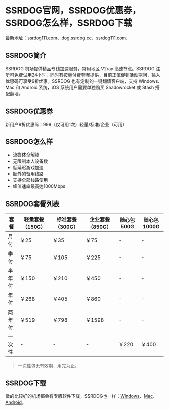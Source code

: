 # SSRDOG官网，SSRDOG优惠券，SSRDOG怎么样，SSRDOG下载

最新地址：[ssrdog111.com](https://dog.ssrdog111.com/#/register?code=mKVdw6qs)、[dog.ssrdog.cc](https://dog.ssrdog111.com/#/register?code=mKVdw6qs)、[ssrdog111.com](https://dog.ssrdog.vip/#/register?code=mKVdw6qs)、

## SSRDOG简介

SSRDOG 机场提供精品专线加速服务，常用地区 V2ray 高速节点。SSRDOG 注册可免费试用24小时，同时有按量付费套餐提供，目前正值促销活动期间，输入优惠码可享受9折优惠。SSRDOG 也有定制的一键翻墙客户端，支持 Windows、Mac 和 Android 系统，iOS 系统用户需要单独购买 Shadowrocket 或 Stash 搭配翻墙。

## SSRDOG优惠券

新用户9折优惠码：999（仅可用1次）轻量/标准/企业（可用）

## SSRDOG怎么样

* 流媒体全解锁
* 无限制本人设备数
* 低延迟游戏加速
* 额外的备用线路
* 支持全部线路使用
* 峰值速率最高达1000Mbps

## SSRDOG套餐列表

|套餐|轻量套餐（150G）|标准套餐（300G）|企业套餐（850G）|随心包500G|随心包1000G|
|----|----|----|----|----|----|
|月付|￥25|￥35|￥75|-|-|
|季付|￥75|￥105|￥225|-|-|
|半年付|￥150|￥210|￥450|-|-|
|年付|￥268|￥405|￥860|-|-|
|两年付|￥519|￥798|￥1598|-|-|
|一次性|-|-|-|￥220|￥400|

> 一次性包无有效期，用完为止。


## SSRDOG下载

做的比较好的机场都会有专版软件下载，SSRDOG也一样：[Windows](https://wwmy.lanzoum.com/iWlbw0xq6lhe)、[Mac](https://wwmy.lanzoum.com/irq5p0xq426h)、[Android](https://wwmy.lanzoum.com/inWrJ0xpgkfa)。
